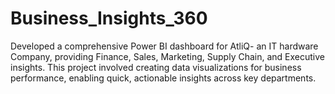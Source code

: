 # Business_Insights_360
Developed a comprehensive Power BI dashboard for AtliQ- an IT hardware Company, providing Finance, Sales, Marketing, Supply Chain, and Executive insights. This project involved creating data visualizations for business performance, enabling quick, actionable insights across key departments.
